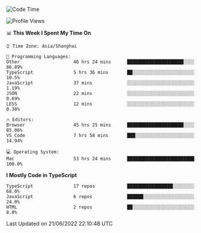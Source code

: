 <!--START_SECTION:waka-->
![Code Time](http://img.shields.io/badge/Code%20Time-2%2C045%20hrs%2027%20mins-blue)

![Profile Views](http://img.shields.io/badge/Profile%20Views-1-blue)

📊 **This Week I Spent My Time On** 

```text
⌚︎ Time Zone: Asia/Shanghai

💬 Programming Languages: 
Other                    46 hrs 24 mins      █████████████████████░░░░   86.89% 
TypeScript               5 hrs 36 mins       ██░░░░░░░░░░░░░░░░░░░░░░░   10.5% 
JavaScript               37 mins             ░░░░░░░░░░░░░░░░░░░░░░░░░   1.19% 
JSON                     22 mins             ░░░░░░░░░░░░░░░░░░░░░░░░░   0.69% 
LESS                     12 mins             ░░░░░░░░░░░░░░░░░░░░░░░░░   0.38%

🔥 Editors: 
Browser                  45 hrs 25 mins      █████████████████████░░░░   85.06% 
VS Code                  7 hrs 58 mins       ███░░░░░░░░░░░░░░░░░░░░░░   14.94%

💻 Operating System: 
Mac                      53 hrs 24 mins      █████████████████████████   100.0%

```

**I Mostly Code in TypeScript** 

```text
TypeScript               17 repos            █████████████████░░░░░░░░   68.0% 
JavaScript               6 repos             ██████░░░░░░░░░░░░░░░░░░░   24.0% 
HTML                     2 repos             ██░░░░░░░░░░░░░░░░░░░░░░░   8.0%

```



 Last Updated on 21/06/2022 22:10:48 UTC
<!--END_SECTION:waka-->
